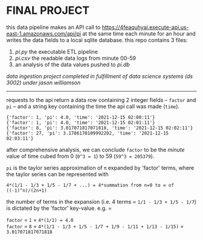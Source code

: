 # FINAL PROJECT

this data pipeline makes an API call to https://4feaquhyai.execute-api.us-east-1.amazonaws.com/api/pi at the same time each minute for an hour and writes the data fields to a local sqlite database. this repo contains 3 files: 

1. _pi.py_ the executable ETL pipeline
2. _pi.csv_ the readable data logs from minute 00-59
3. an analysis of the data values pushed to _pi.db_ 

_data ingestion project completed in fulfillment of data science systems (ds 3002) under jason williamson_

___

requests to the api return a data row containing 2 integer fields – `factor` and `pi` – and a string key containing the time the api call was made (`time`).

```
{'factor': 1, 'pi': 4.0, 'time': '2021-12-15 02:00:11'} 
{'factor': 1, 'pi': 4.0, 'time': '2021-12-15 02:01:11'} 
{'factor': 8, 'pi': 3.017071817071818, 'time': '2021-12-15 02:02:11'} 
{'factor': 27, 'pi': 3.1786170109992202, 'time': '2021-12-15 02:03:11'} 
```

after comprehensive analysis, we can conclude `factor` to be the _minute_ value of time cubed from 0 (`0^3 = 1`) to 59 (`59^3 = 205379`).

`pi` is the taylor series approximation of `π` expanded by 'factor' terms, where the taylor series can be represented with

```
4*(1/1 - 1/3 + 1/5 - 1/7 + ...) = 4*summation from n=0 to ∞ of ((-1)^n)/(2n+1)
```

the number of terms in the expansion (i.e. 4 terms = `1/1 - 1/3 + 1/5 - 1/7`) is dictated by the 'factor' key-value. e.g. = 

`factor` = `1` = `4*(1/1) = 4.0`   
`factor` = `8` = `4*(1/1 - 1/3 + 1/5 - 1/7 + 1/9 - 1/11 + 1/13 - 1/15)` = `3.017071817071818`


